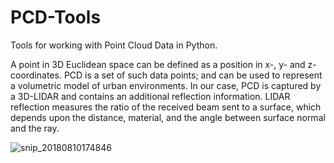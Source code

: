 # PCD-Tools
Tools for working with Point Cloud Data in Python.

A point in 3D Euclidean space can be defined as a position in x-, y- and z- coordinates. PCD is a set of such data points; and can be
used to represent a volumetric model of urban environments. In our case, PCD is captured by a 3D-LIDAR and contains an additional reflection information. LIDAR reflection measures the ratio of the received beam sent to a surface, which
depends upon the distance, material, and the angle between surface normal and the ray. 

![snip_20180810174846](https://user-images.githubusercontent.com/5465785/43970775-8f3ba524-9cc6-11e8-82d0-86bf76219895.png)

